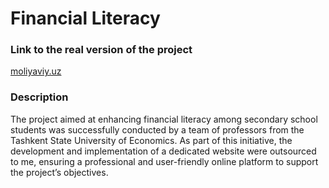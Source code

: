 <h1>Financial Literacy</h1>
<div>
<h3>Link to the real version of the project</h3>
<a href="https://moliyaviy.uz">moliyaviy.uz</a>
<h3>Description</h3>
<p>The project aimed at enhancing financial literacy among secondary school students was successfully conducted by a team of professors from the Tashkent State University of Economics. As part of this initiative, the development and implementation of a dedicated website were outsourced to me, ensuring a professional and user-friendly online platform to support the project’s objectives.</p>
</div>
